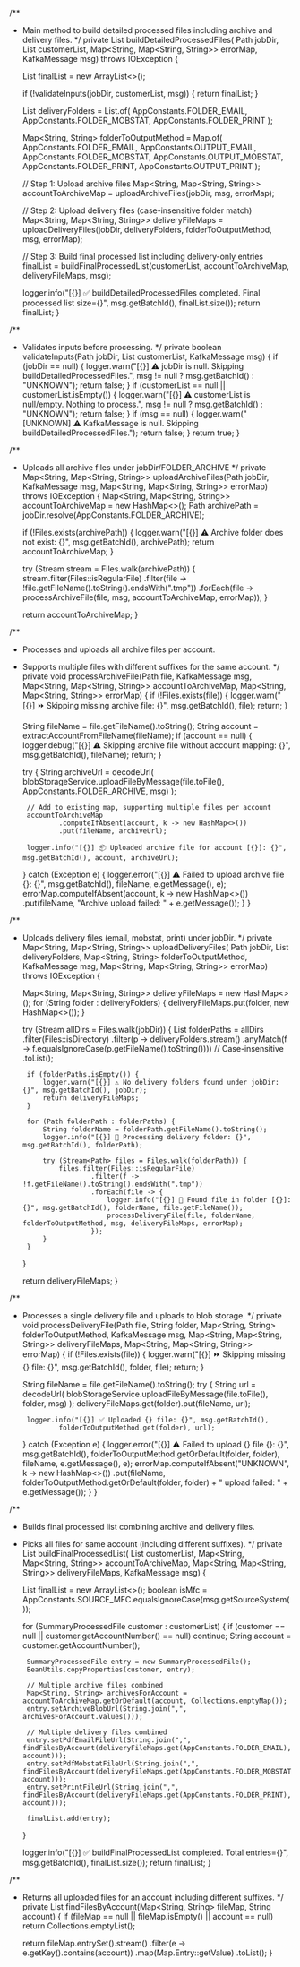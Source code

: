 /**
 * Main method to build detailed processed files including archive and delivery files.
 */
private List<SummaryProcessedFile> buildDetailedProcessedFiles(
        Path jobDir,
        List<SummaryProcessedFile> customerList,
        Map<String, Map<String, String>> errorMap,
        KafkaMessage msg) throws IOException {

    List<SummaryProcessedFile> finalList = new ArrayList<>();

    if (!validateInputs(jobDir, customerList, msg)) {
        return finalList;
    }

    List<String> deliveryFolders = List.of(
            AppConstants.FOLDER_EMAIL,
            AppConstants.FOLDER_MOBSTAT,
            AppConstants.FOLDER_PRINT
    );

    Map<String, String> folderToOutputMethod = Map.of(
            AppConstants.FOLDER_EMAIL, AppConstants.OUTPUT_EMAIL,
            AppConstants.FOLDER_MOBSTAT, AppConstants.OUTPUT_MOBSTAT,
            AppConstants.FOLDER_PRINT, AppConstants.OUTPUT_PRINT
    );

    // Step 1: Upload archive files
    Map<String, Map<String, String>> accountToArchiveMap = uploadArchiveFiles(jobDir, msg, errorMap);

    // Step 2: Upload delivery files (case-insensitive folder match)
    Map<String, Map<String, String>> deliveryFileMaps = uploadDeliveryFiles(jobDir, deliveryFolders, folderToOutputMethod, msg, errorMap);

    // Step 3: Build final processed list including delivery-only entries
    finalList = buildFinalProcessedList(customerList, accountToArchiveMap, deliveryFileMaps, msg);

    logger.info("[{}] ✅ buildDetailedProcessedFiles completed. Final processed list size={}", msg.getBatchId(), finalList.size());
    return finalList;
}

/**
 * Validates inputs before processing.
 */
private boolean validateInputs(Path jobDir, List<SummaryProcessedFile> customerList, KafkaMessage msg) {
    if (jobDir == null) {
        logger.warn("[{}] ⚠️ jobDir is null. Skipping buildDetailedProcessedFiles.", msg != null ? msg.getBatchId() : "UNKNOWN");
        return false;
    }
    if (customerList == null || customerList.isEmpty()) {
        logger.warn("[{}] ⚠️ customerList is null/empty. Nothing to process.", msg != null ? msg.getBatchId() : "UNKNOWN");
        return false;
    }
    if (msg == null) {
        logger.warn("[UNKNOWN] ⚠️ KafkaMessage is null. Skipping buildDetailedProcessedFiles.");
        return false;
    }
    return true;
}

/**
 * Uploads all archive files under jobDir/FOLDER_ARCHIVE
 */
private Map<String, Map<String, String>> uploadArchiveFiles(Path jobDir, KafkaMessage msg, Map<String, Map<String, String>> errorMap) throws IOException {
    Map<String, Map<String, String>> accountToArchiveMap = new HashMap<>();
    Path archivePath = jobDir.resolve(AppConstants.FOLDER_ARCHIVE);

    if (!Files.exists(archivePath)) {
        logger.warn("[{}] ⚠️ Archive folder does not exist: {}", msg.getBatchId(), archivePath);
        return accountToArchiveMap;
    }

    try (Stream<Path> stream = Files.walk(archivePath)) {
        stream.filter(Files::isRegularFile)
                .filter(file -> !file.getFileName().toString().endsWith(".tmp"))
                .forEach(file -> processArchiveFile(file, msg, accountToArchiveMap, errorMap));
    }

    return accountToArchiveMap;
}

/**
 * Processes and uploads all archive files per account.
 * Supports multiple files with different suffixes for the same account.
 */
private void processArchiveFile(Path file, KafkaMessage msg,
                                Map<String, Map<String, String>> accountToArchiveMap,
                                Map<String, Map<String, String>> errorMap) {
    if (!Files.exists(file)) {
        logger.warn("[{}] ⏩ Skipping missing archive file: {}", msg.getBatchId(), file);
        return;
    }

    String fileName = file.getFileName().toString();
    String account = extractAccountFromFileName(fileName);
    if (account == null) {
        logger.debug("[{}] ⚠️ Skipping archive file without account mapping: {}", msg.getBatchId(), fileName);
        return;
    }

    try {
        String archiveUrl = decodeUrl(
                blobStorageService.uploadFileByMessage(file.toFile(), AppConstants.FOLDER_ARCHIVE, msg)
        );

        // Add to existing map, supporting multiple files per account
        accountToArchiveMap
                .computeIfAbsent(account, k -> new HashMap<>())
                .put(fileName, archiveUrl);

        logger.info("[{}] 📦 Uploaded archive file for account [{}]: {}", msg.getBatchId(), account, archiveUrl);
    } catch (Exception e) {
        logger.error("[{}] ⚠️ Failed to upload archive file {}: {}", msg.getBatchId(), fileName, e.getMessage(), e);
        errorMap.computeIfAbsent(account, k -> new HashMap<>())
                .put(fileName, "Archive upload failed: " + e.getMessage());
    }
}

/**
 * Uploads delivery files (email, mobstat, print) under jobDir.
 */
private Map<String, Map<String, String>> uploadDeliveryFiles(
        Path jobDir,
        List<String> deliveryFolders,
        Map<String, String> folderToOutputMethod,
        KafkaMessage msg,
        Map<String, Map<String, String>> errorMap) throws IOException {

    Map<String, Map<String, String>> deliveryFileMaps = new HashMap<>();
    for (String folder : deliveryFolders) {
        deliveryFileMaps.put(folder, new HashMap<>());
    }

    try (Stream<Path> allDirs = Files.walk(jobDir)) {
        List<Path> folderPaths = allDirs
                .filter(Files::isDirectory)
                .filter(p -> deliveryFolders.stream()
                        .anyMatch(f -> f.equalsIgnoreCase(p.getFileName().toString()))) // Case-insensitive
                .toList();

        if (folderPaths.isEmpty()) {
            logger.warn("[{}] ⚠️ No delivery folders found under jobDir: {}", msg.getBatchId(), jobDir);
            return deliveryFileMaps;
        }

        for (Path folderPath : folderPaths) {
            String folderName = folderPath.getFileName().toString();
            logger.info("[{}] 🔎 Processing delivery folder: {}", msg.getBatchId(), folderPath);

            try (Stream<Path> files = Files.walk(folderPath)) {
                files.filter(Files::isRegularFile)
                        .filter(f -> !f.getFileName().toString().endsWith(".tmp"))
                        .forEach(file -> {
                            logger.info("[{}] 📂 Found file in folder [{}]: {}", msg.getBatchId(), folderName, file.getFileName());
                            processDeliveryFile(file, folderName, folderToOutputMethod, msg, deliveryFileMaps, errorMap);
                        });
            }
        }
    }

    return deliveryFileMaps;
}

/**
 * Processes a single delivery file and uploads to blob storage.
 */
private void processDeliveryFile(Path file, String folder,
                                 Map<String, String> folderToOutputMethod,
                                 KafkaMessage msg,
                                 Map<String, Map<String, String>> deliveryFileMaps,
                                 Map<String, Map<String, String>> errorMap) {
    if (!Files.exists(file)) {
        logger.warn("[{}] ⏩ Skipping missing {} file: {}", msg.getBatchId(), folder, file);
        return;
    }

    String fileName = file.getFileName().toString();
    try {
        String url = decodeUrl(
                blobStorageService.uploadFileByMessage(file.toFile(), folder, msg)
        );
        deliveryFileMaps.get(folder).put(fileName, url);

        logger.info("[{}] ✅ Uploaded {} file: {}", msg.getBatchId(),
                folderToOutputMethod.get(folder), url);
    } catch (Exception e) {
        logger.error("[{}] ⚠️ Failed to upload {} file {}: {}", msg.getBatchId(),
                folderToOutputMethod.getOrDefault(folder, folder), fileName, e.getMessage(), e);
        errorMap.computeIfAbsent("UNKNOWN", k -> new HashMap<>())
                .put(fileName, folderToOutputMethod.getOrDefault(folder, folder) + " upload failed: " + e.getMessage());
    }
}

/**
 * Builds final processed list combining archive and delivery files.
 * Picks all files for same account (including different suffixes).
 */
private List<SummaryProcessedFile> buildFinalProcessedList(
        List<SummaryProcessedFile> customerList,
        Map<String, Map<String, String>> accountToArchiveMap,
        Map<String, Map<String, String>> deliveryFileMaps,
        KafkaMessage msg) {

    List<SummaryProcessedFile> finalList = new ArrayList<>();
    boolean isMfc = AppConstants.SOURCE_MFC.equalsIgnoreCase(msg.getSourceSystem());

    for (SummaryProcessedFile customer : customerList) {
        if (customer == null || customer.getAccountNumber() == null) continue;
        String account = customer.getAccountNumber();

        SummaryProcessedFile entry = new SummaryProcessedFile();
        BeanUtils.copyProperties(customer, entry);

        // Multiple archive files combined
        Map<String, String> archivesForAccount = accountToArchiveMap.getOrDefault(account, Collections.emptyMap());
        entry.setArchiveBlobUrl(String.join(",", archivesForAccount.values()));

        // Multiple delivery files combined
        entry.setPdfEmailFileUrl(String.join(",", findFilesByAccount(deliveryFileMaps.get(AppConstants.FOLDER_EMAIL), account)));
        entry.setPdfMobstatFileUrl(String.join(",", findFilesByAccount(deliveryFileMaps.get(AppConstants.FOLDER_MOBSTAT), account)));
        entry.setPrintFileUrl(String.join(",", findFilesByAccount(deliveryFileMaps.get(AppConstants.FOLDER_PRINT), account)));

        finalList.add(entry);
    }

    logger.info("[{}] ✅ buildFinalProcessedList completed. Total entries={}", msg.getBatchId(), finalList.size());
    return finalList;
}

/**
 * Returns all uploaded files for an account including different suffixes.
 */
private List<String> findFilesByAccount(Map<String, String> fileMap, String account) {
    if (fileMap == null || fileMap.isEmpty() || account == null) return Collections.emptyList();

    return fileMap.entrySet().stream()
            .filter(e -> e.getKey().contains(account))
            .map(Map.Entry::getValue)
            .toList();
}
